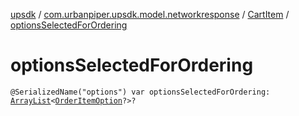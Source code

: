 [upsdk](../../index.md) / [com.urbanpiper.upsdk.model.networkresponse](../index.md) / [CartItem](index.md) / [optionsSelectedForOrdering](./options-selected-for-ordering.md)

# optionsSelectedForOrdering

`@SerializedName("options") var optionsSelectedForOrdering: `[`ArrayList`](https://developer.android.com/reference/java/util/ArrayList.html)`<`[`OrderItemOption`](../-order-item-option/index.md)`?>?`
